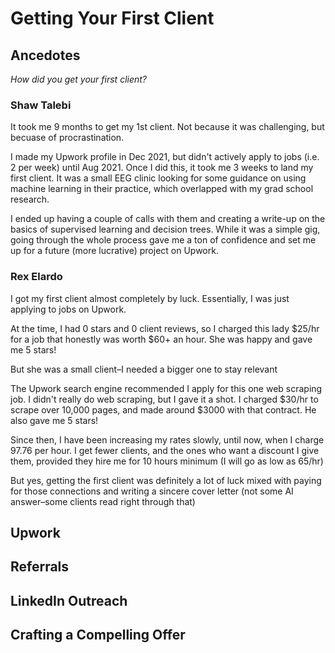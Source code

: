# Getting Your First Client

## Ancedotes
*How did you get your first client?*

### Shaw Talebi
It took me 9 months to get my 1st client. Not because it was challenging, but becuase of procrastination.

I made my Upwork profile in Dec 2021, but didn't actively apply to jobs (i.e. 2 per week) until Aug 2021. Once I did this, it took me 3 weeks to land my first client. It was a small EEG clinic looking for some guidance on using machine learning in their practice, which overlapped with my grad school research. 

I ended up having a couple of calls with them and creating a write-up on the basics of supervised learning and decision trees. While it was a simple gig, going through the whole process gave me a ton of confidence and set me up for a future (more lucrative) project on Upwork.

### Rex Elardo
I got my first client almost completely by luck. Essentially, I was just applying to jobs on Upwork.

At the time, I had 0 stars and 0 client reviews, so I charged this lady $25/hr for a job that honestly was worth $60+ an hour. She was happy and gave me 5 stars!

But she was a small client–I needed a bigger one to stay relevant
 
The Upwork search engine recommended I apply for this one web scraping job. I didn't really do web scraping, but I gave it a shot. I charged $30/hr to scrape over 10,000 pages, and made around $3000 with that contract. He also gave me 5 stars!

Since then, I have been increasing my rates slowly, until now, when I charge 97.76 per hour. I get fewer clients, and the ones who want a discount I give them, provided they hire me for 10 hours minimum (I will go as low as 65/hr)

But yes, getting the first client was definitely a lot of luck mixed with paying for those connections and writing a sincere cover letter (not some AI answer–some clients read right through that)


## Upwork

## Referrals

## LinkedIn Outreach

## Crafting a Compelling Offer
